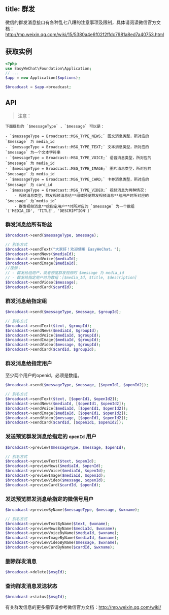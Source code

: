 title: 群发
---

微信的群发消息接口有各种乱七八糟的注意事项及限制，具体请阅读微信官方文档：http://mp.weixin.qq.com/wiki/15/5380a4e6f02f2ffdc7981a8ed7a40753.html

## 获取实例

```php
<?php
use EasyWeChat\Foundation\Application;
// ...
$app = new Application($options);

$broadcast = $app->broadcast;

```

## API

> 注意：

    下面提到的 `$messageType` 、`$message` 可以是：

    - `$messageType = Broadcast::MSG_TYPE_NEWS;` 图文消息类型，所对应的 `$message` 为 media_id
    - `$messageType = Broadcast::MSG_TYPE_TEXT;` 文本消息类型，所对应的 `$message` 为一个文本字符串
    - `$messageType = Broadcast::MSG_TYPE_VOICE;` 语音消息类型，所对应的 `$message` 为 media_id
    - `$messageType = Broadcast::MSG_TYPE_IMAGE;` 图片消息类型，所对应的 `$message` 为 media_id
    - `$messageType = Broadcast::MSG_TYPE_CARD;` 卡券消息类型，所对应的 `$message` 为 card_id
    - `$messageType = Broadcast::MSG_TYPE_VIDEO;` 视频消息为两种情况：
        - 视频消息类型，群发视频消息给**组或预览群发视频消息**给用户时所对应的 `$message` 为`media_id`
        - 群发视频消息**给指定用户**时所对应的 `$message` 为一个数组 `['MEDIA_ID', 'TITLE', 'DESCRIPTION']`


### 群发消息给所有粉丝

```php
$broadcast->send($messageType, $message);

// 别名方式
$broadcast->sendText("大家好！欢迎使用 EasyWeChat。");
$broadcast->sendNews($mediaId);
$broadcast->sendVoice($mediaId);
$broadcast->sendImage($mediaId);
//视频：
// - 群发给组用户，或者预览群发视频时 $message 为 media_id
// - 群发给指定用户时为数组：[$media_Id, $title, $description]
$broadcast->sendVideo($message);
$broadcast->sendCard($cardId);
```

### 群发消息给指定组

```php
$broadcast->send($messageType, $message, $groupId);

// 别名方式
$broadcast->sendText($text, $groupId);
$broadcast->sendNews($mediaId, $groupId);
$broadcast->sendVoice($mediaId, $groupId);
$broadcast->sendImage($mediaId, $groupId);
$broadcast->sendVideo($message, $groupId);
$broadcast->sendCard($cardId, $groupId);
```

### 群发消息给指定用户

至少两个用户的openid，必须是数组。

```php
$broadcast->send($messageType, $message, [$openId1, $openId2]);

// 别名方式
$broadcast->sendText($text, [$openId1, $openId2]);
$broadcast->sendNews($mediaId, [$openId1, $openId2]);
$broadcast->sendVoice($mediaId, [$openId1, $openId2]);
$broadcast->sendImage($mediaId, [$openId1, $openId2]);
$broadcast->sendVideo($message, [$openId1, $openId2]);
$broadcast->sendCard($cardId, [$openId1, $openId2]);
```

### 发送预览群发消息给指定的 `openId` 用户

```php
$broadcast->preview($messageType, $message, $openId);

// 别名方式
$broadcast->previewText($text, $openId);
$broadcast->previewNews($mediaId, $openId);
$broadcast->previewVoice($mediaId, $openId);
$broadcast->previewImage($mediaId, $openId);
$broadcast->previewVideo($message, $openId);
$broadcast->previewCard($cardId, $openId);
```

### 发送预览群发消息给指定的微信号用户

```php
$broadcast->previewByName($messageType, $message, $wxname);

// 别名方式
$broadcast->previewTextByName($text, $wxname);
$broadcast->previewNewsByName($mediaId, $wxname);
$broadcast->previewVoiceByName($mediaId, $wxname);
$broadcast->previewImageByName($mediaId, $wxname);
$broadcast->previewVideoByName($message, $wxname);
$broadcast->previewCardByName($cardId, $wxname);
```

### 删除群发消息

```php
$broadcast->delete($msgId);
```

### 查询群发消息发送状态

```php
$broadcast->status($msgId);
```

有关群发信息的更多细节请参考微信官方文档：http://mp.weixin.qq.com/wiki/
